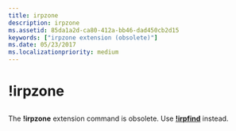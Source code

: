 ```yaml
---
title: irpzone
description: irpzone
ms.assetid: 85da1a2d-ca80-412a-bb46-dad450cb2d15
keywords: ["irpzone extension (obsolete)"]
ms.date: 05/23/2017
ms.localizationpriority: medium
---
```


# !irpzone


## <span id="ddk__irpzone_dbg"></span><span id="DDK__IRPZONE_DBG"></span>


The **!irpzone** extension command is obsolete. Use [**!irpfind**](-irpfind.md) instead.

 

 





